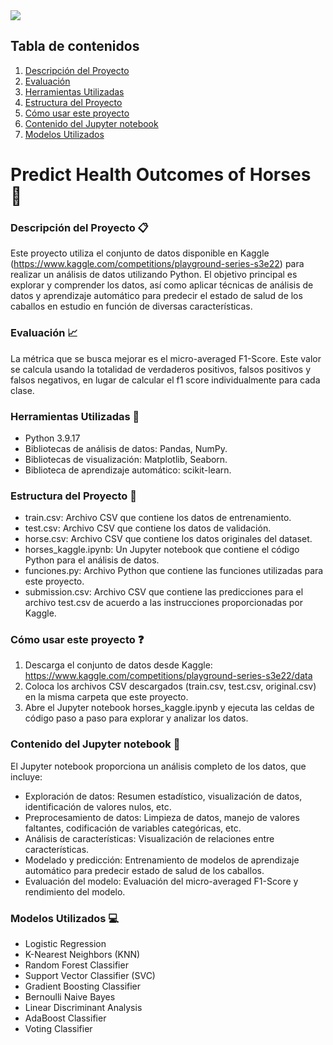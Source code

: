 <img src="https://img.freepik.com/foto-gratis/ai-generated-horses-picture_23-2150650829.jpg?t=st=1697467232~exp=1697467832~hmac=fa391f8f0b9f9b2969c4d727dbf92e82f7c4a7e7472e1fa784c4a21b173aa5fb">

## Tabla de contenidos

1. [Descripción del Proyecto](#descripción-del-proyecto-clipboard)
2. [Evaluación](#evaluación-chart_with_upwards_trend)
3. [Herramientas Utilizadas](#herramientas-utilizadas-wrench)
4. [Estructura del Proyecto](#estructura-del-proyecto-open_file_folder)
5. [Cómo usar este proyecto](#cómo-usar-este-proyecto-question)
6. [Contenido del Jupyter notebook](#contenido-del-jupyter-notebook-page_facing_up)
7. [Modelos Utilizados](#modelos-utilizados-computer)


# Predict Health Outcomes of Horses :horse:

### Descripción del Proyecto :clipboard:
Este proyecto utiliza el conjunto de datos disponible en Kaggle (https://www.kaggle.com/competitions/playground-series-s3e22) para realizar un análisis de datos utilizando Python. El objetivo principal es explorar y comprender los datos, así como aplicar técnicas de análisis de datos y aprendizaje automático para predecir el estado de salud de los caballos en estudio en función de diversas características.

### Evaluación :chart_with_upwards_trend:
La métrica que se busca mejorar es el micro-averaged F1-Score. Este valor se calcula usando la totalidad de verdaderos positivos, falsos positivos y falsos negativos, en lugar de calcular el f1 score individualmente para cada clase.

### Herramientas Utilizadas :wrench:
- Python 3.9.17
- Bibliotecas de análisis de datos: Pandas, NumPy.
- Bibliotecas de visualización: Matplotlib, Seaborn.
- Biblioteca de aprendizaje automático: scikit-learn.

### Estructura del Proyecto :open_file_folder:
- train.csv: Archivo CSV que contiene los datos de entrenamiento.
- test.csv: Archivo CSV que contiene los datos de validación.
- horse.csv: Archivo CSV que contiene los datos originales del dataset.
- horses_kaggle.ipynb: Un Jupyter notebook que contiene el código Python para el análisis de datos.
- funciones.py: Archivo Python que contiene las funciones utilizadas para este proyecto.
- submission.csv: Archivo CSV que contiene las predicciones para el archivo test.csv de acuerdo a las instrucciones proporcionadas por Kaggle.

### Cómo usar este proyecto :question:
1. Descarga el conjunto de datos desde Kaggle: https://www.kaggle.com/competitions/playground-series-s3e22/data
2. Coloca los archivos CSV descargados (train.csv, test.csv, original.csv) en la misma carpeta que este proyecto.
3. Abre el Jupyter notebook horses_kaggle.ipynb y ejecuta las celdas de código paso a paso para explorar y analizar los datos.

### Contenido del Jupyter notebook :page_facing_up:
El Jupyter notebook proporciona un análisis completo de los datos, que incluye:
- Exploración de datos: Resumen estadístico, visualización de datos, identificación de valores nulos, etc.
- Preprocesamiento de datos: Limpieza de datos, manejo de valores faltantes, codificación de variables categóricas, etc.
- Análisis de características: Visualización de relaciones entre características.
- Modelado y predicción: Entrenamiento de modelos de aprendizaje automático para predecir estado de salud de los caballos.
- Evaluación del modelo: Evaluación del  micro-averaged F1-Score y rendimiento del modelo.

### Modelos Utilizados :computer:
- Logistic Regression
- K-Nearest Neighbors (KNN)
- Random Forest Classifier
- Support Vector Classifier (SVC)
- Gradient Boosting Classifier
- Bernoulli Naive Bayes
- Linear Discriminant Analysis
- AdaBoost Classifier
- Voting Classifier
